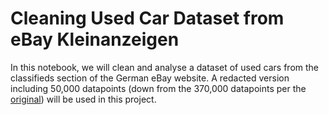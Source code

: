 # Cleaning Used Car Dataset from eBay Kleinanzeigen

In this notebook, we will clean and analyse a dataset of used cars from the classifieds section of the German eBay website. A redacted version including 50,000 datapoints (down from the 370,000 datapoints per the [original](https://data.world/data-society/used-cars-data)) will be used in this project.
